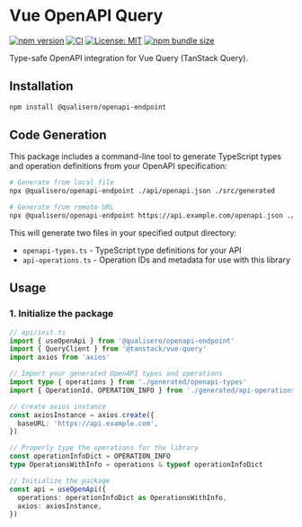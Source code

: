 # Vue OpenAPI Query

[![npm version](https://badge.fury.io/js/@qualisero%2Fopenapi-endpoint.svg)](https://badge.fury.io/js/@qualisero%2Fopenapi-endpoint)
[![CI](https://github.com/qualisero/openapi-endpoint/workflows/CI/badge.svg)](https://github.com/qualisero/openapi-endpoint/actions/workflows/ci.yml)
[![License: MIT](https://img.shields.io/badge/License-MIT-yellow.svg)](https://opensource.org/licenses/MIT)
[![npm bundle size](https://img.shields.io/bundlephobia/minzip/@qualisero/openapi-endpoint)](https://bundlephobia.com/package/@qualisero/openapi-endpoint)

Type-safe OpenAPI integration for Vue Query (TanStack Query).

## Installation

```bash
npm install @qualisero/openapi-endpoint
```

## Code Generation

This package includes a command-line tool to generate TypeScript types and operation definitions from your OpenAPI specification:

```bash
# Generate from local file
npx @qualisero/openapi-endpoint ./api/openapi.json ./src/generated

# Generate from remote URL
npx @qualisero/openapi-endpoint https://api.example.com/openapi.json ./src/api
```

This will generate two files in your specified output directory:

- `openapi-types.ts` - TypeScript type definitions for your API
- `api-operations.ts` - Operation IDs and metadata for use with this library

## Usage

### 1. Initialize the package

```typescript
// api/init.ts
import { useOpenApi } from '@qualisero/openapi-endpoint'
import { QueryClient } from '@tanstack/vue-query'
import axios from 'axios'

// Import your generated OpenAPI types and operations
import type { operations } from './generated/openapi-types'
import { OperationId, OPERATION_INFO } from './generated/api-operations'

// Create axios instance
const axiosInstance = axios.create({
  baseURL: 'https://api.example.com',
})

// Properly type the operations for the library
const operationInfoDict = OPERATION_INFO
type OperationsWithInfo = operations & typeof operationInfoDict

// Initialize the package
const api = useOpenApi({
  operations: operationInfoDict as OperationsWithInfo,
  axios: axiosInstance,
})
```
